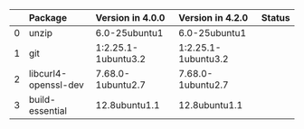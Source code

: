 <!-- markdown-link-check-disable -->

|    | Package              | Version in 4.0.0    | Version in 4.2.0    | Status   |
|---:|:---------------------|:--------------------|:--------------------|:---------|
|  0 | unzip                | 6.0-25ubuntu1       | 6.0-25ubuntu1       |          |
|  1 | git                  | 1:2.25.1-1ubuntu3.2 | 1:2.25.1-1ubuntu3.2 |          |
|  2 | libcurl4-openssl-dev | 7.68.0-1ubuntu2.7   | 7.68.0-1ubuntu2.7   |          |
|  3 | build-essential      | 12.8ubuntu1.1       | 12.8ubuntu1.1       |          |
